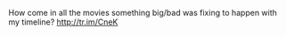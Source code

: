 <!--
id: 217827670
link: http://kevinisom.info/post/217827670/how-come-in-all-the-movies-something-big-bad-was
slug: how-come-in-all-the-movies-something-big-bad-was
date: Tue Oct 20 2009 17:52:12 GMT+1300 (NZDT)
raw: {"blog_name":"kevinisom","id":217827670,"post_url":"http://kevinisom.info/post/217827670/how-come-in-all-the-movies-something-big-bad-was","slug":"how-come-in-all-the-movies-something-big-bad-was","type":"text","date":"2009-10-20 04:52:12 GMT","timestamp":1256014332,"state":"published","format":"html","reblog_key":"BE9qbmUa","tags":[],"short_url":"http://tmblr.co/Zw68YyC_ybM","highlighted":[],"feed_item":"http://twitter.com/kev_nz/statuses/5010311097","from_feed_id":"650289","note_count":0,"title":null,"body":"<p>How come in all the movies something big/bad was fixing to happen with my timeline? <a href=\"http://tr.im/CneK\" target=\"_blank\">http://tr.im/CneK</a></p>"}
publish: 2009-10-020
tags: 
title: null
-->


How come in all the movies something big/bad was fixing to happen with
my timeline? <http://tr.im/CneK>


